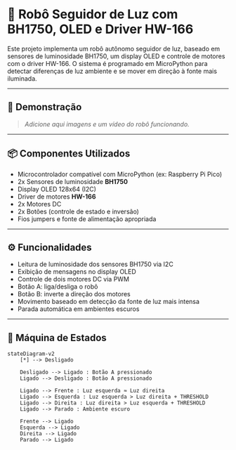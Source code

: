 # 🤖 Robô Seguidor de Luz com BH1750, OLED e Driver HW-166

Este projeto implementa um robô autônomo seguidor de luz, baseado em sensores de luminosidade BH1750, um display OLED e controle de motores com o driver HW-166. O sistema é programado em MicroPython para detectar diferenças de luz ambiente e se mover em direção à fonte mais iluminada.

---

## 📸 Demonstração

> _Adicione aqui imagens e um vídeo do robô funcionando._

---

## 📦 Componentes Utilizados

- Microcontrolador compatível com MicroPython (ex: Raspberry Pi Pico)
- 2x Sensores de luminosidade **BH1750**
- Display OLED 128x64 (I2C)
- Driver de motores **HW-166**
- 2x Motores DC
- 2x Botões (controle de estado e inversão)
- Fios jumpers e fonte de alimentação apropriada

---

## ⚙️ Funcionalidades

- Leitura de luminosidade dos sensores BH1750 via I2C
- Exibição de mensagens no display OLED
- Controle de dois motores DC via PWM
- Botão A: liga/desliga o robô
- Botão B: inverte a direção dos motores
- Movimento baseado em detecção da fonte de luz mais intensa
- Parada automática em ambientes escuros

---

## 🧠 Máquina de Estados

```mermaid
stateDiagram-v2
    [*] --> Desligado

    Desligado --> Ligado : Botão A pressionado
    Ligado --> Desligado : Botão A pressionado

    Ligado --> Frente : Luz esquerda ≈ Luz direita
    Ligado --> Esquerda : Luz esquerda > Luz direita + THRESHOLD
    Ligado --> Direita : Luz direita > Luz esquerda + THRESHOLD
    Ligado --> Parado : Ambiente escuro

    Frente --> Ligado
    Esquerda --> Ligado
    Direita --> Ligado
    Parado --> Ligado
